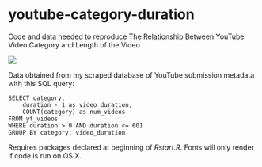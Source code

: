# youtube-category-duration
Code and data needed to reproduce The Relationship Between YouTube Video Category and Length of the Video

![](http://i.imgur.com/YffLkS1.png)

Data obtained from my scraped database of YouTube submission metadata with this SQL query:
	
	SELECT category,
		duration - 1 as video_duration,
		COUNT(category) as num_videos
	FROM yt_videos
	WHERE duration > 0 AND duration <= 601
	GROUP BY category, video_duration

Requires packages declared at beginning of *Rstart.R*. Fonts will only render if code is run on OS X.